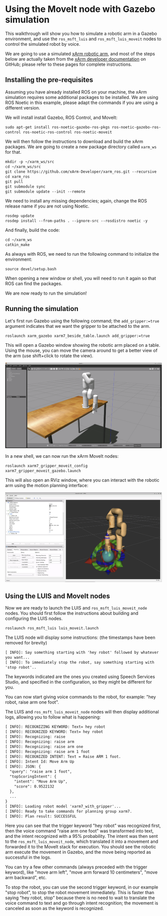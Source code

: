 # Using the MoveIt node with Gazebo simulation

This walkthrough will show you how to simulate a robotic arm in a Gazebo environment, and use the `ros_msft_luis` and `ros_msft_luis_moveit` nodes to control the simulated robot by voice.

We are going to use a simulated [xArm robotic arm](https://www.ufactory.cc/pages/xarm), and most of the steps below are actually taken from the [xArm developer documentation](https://github.com/xArm-Developer/xarm_ros) on GitHub; please refer to these pages for complete instructions.

## Installing the pre-requisites

Assuming you have already installed ROS on your machine, the xArm simulation requires some additional packages to be installed. We are using ROS Noetic in this example, please adapt the commands if you are using a different version.

We will install install Gazebo, ROS Control, and MoveIt:

```
sudo apt-get install ros-noetic-gazebo-ros-pkgs ros-noetic-gazebo-ros-control ros-noetic-ros-control ros-noetic-moveit
```

We will then follow the instructions to download and build the xArm packages. We are going to create a new package directory called `xarm_ws` for that.

```
mkdir -p ~/xarm_ws/src
cd ~/xarm_ws/src
git clone https://github.com/xArm-Developer/xarm_ros.git --recursive
cd xarm_ros
git pull
git submodule sync
git submodule update --init --remote
```

We need to install any missing dependencies; again, change the ROS release name if you are not using Noetic.

```
rosdep update
rosdep install --from-paths . --ignore-src --rosdistro noetic -y
```

And finally, build the code:

```
cd ~/xarm_ws
catkin_make
```

As always with ROS, we need to run the following command to initialize the environment:

```
source devel/setup.bash
```

When opening a new window or shell, you will need to run it again so that ROS can find the packages. 

We are now ready to run the simulation!

## Running the simulation

Let's first run Gazebo using the following command; the `add_gripper:=true` argument indicates that we want the gripper to be attached to the arm.

```
roslaunch xarm_gazebo xarm7_beside_table.launch add_gripper:=true
```

This will open a Gazebo window showing the robotic arm placed on a table. Using the mouse, you can move the camera around to get a better view of the arm (use shift+click to rotate the view).

![xArm Gazebo](img/xarm_gazebo.png)

In a new shell, we can now run the xArm MoveIt nodes:

```
roslaunch xarm7_gripper_moveit_config xarm7_gripper_moveit_gazebo.launch
```

This will also open an RViz window, where you can interact with the robotic arm using the motion planning interface:

![xArm Gazebo](img/xarm_rviz.png)

## Using the LUIS and MoveIt nodes

Now we are ready to launch the LUIS and `ros_msft_luis_moveit_node` nodes. You should first follow the instructions about building and configuring the LUIS nodes.

```
roslaunch ros_msft_luis luis_moveit.launch
```

The LUIS node will display some instructions: (the timestamps have been removed for brevity)

```
[ INFO]: Say something starting with 'hey robot' followed by whatever you want...
[ INFO]: To immediately stop the robot, say something starting with 'stop robot'..
```

The keywords indicated are the ones you created using Speech Services Studio, and specified in the configuration, so they might be different for you.

You can now start giving voice commands to the robot, for example: "hey robot, raise arm one foot".

The LUIS and `ros_msft_luis_moveit_node` nodes will then display additional logs, allowing you to follow what is happening:

```
[ INFO]: RECOGNIZING KEYWORD: Text= hey robot
[ INFO]: RECOGNIZED KEYWORD: Text= hey robot
[ INFO]: Recognizing: raise
[ INFO]: Recognizing: raise arm
[ INFO]: Recognizing: raise arm one
[ INFO]: Recognizing: raise arm 1 foot
[ INFO]: RECOGNIZED INTENT: Text = Raise ARM 1 foot.
[ INFO]: Intent Id: Move Arm Up
[ INFO]: JSON: {
  "query": "raise arm 1 foot",
  "topScoringIntent": {
    "intent": "Move Arm Up",
    "score": 0.9522132
  },
  ...
}
[ INFO]: Loading robot model 'xarm7_with_gripper'...
[ INFO]: Ready to take commands for planning group xarm7.
[ INFO]: Plan result: SUCCESSFUL
```

Here you can see that the trigger keyword "hey robot" was recognized first, then the voice command "raise arm one foot" was transformed into text, and the intent recognized with a 95% probability. The intent was then sent to the `ros_msft_luis_moveit_node`, which translated it into a movement and forwarded it to the MoveIt stack for execution. You should see the robotic arm execute the movement in Gazebo, and the move being reported as successful in the logs.

You can try a few other commands (always preceded with the trigger keyword), like "move arm left", "move arm forward 10 centimeters", "move arm backward", etc.

To stop the robot, you can use the second trigger keyword, in our example "stop robot", to stop the robot movement immediately. This is faster than saying "hey robot, stop" because there is no need to wait to translate the voice command to text and go through intent recognition; the movement is canceled as soon as the keyword is recognized.
